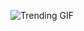 ![Trending GIF](https://media4.giphy.com/media/v1.Y2lkPThiYjIxNzcyOGxsNXBkZGo3M2M3Zjh0NGd5OXNjdW8wb2QwNjF4ajV5dWdhbTN2ciZlcD12MV9naWZzX3NlYXJjaCZjdD1n/2jMtpIi8mhE8ctiMtK/giphy.gif)
